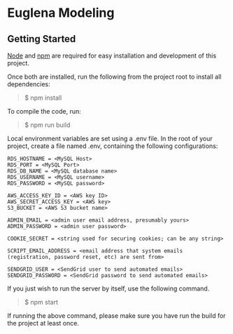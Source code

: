 # Euglena Modeling

## Getting Started

[Node](https://nodejs.org) and [npm](https://npmjs.org) are required for easy installation and development of this project.

Once both are installed, run the following from the project root to install all dependencies:

> $ npm install

To compile the code, run:

> $ npm run build

Local environment variables are set using a .env file. In the root of your project, create a file named .env, containing the following configurations:

```
RDS_HOSTNAME = <MySQL Host>
RDS_PORT = <MySQL Port>
RDS_DB_NAME = <MySQL database name>
RDS_USERNAME = <MySQL username>
RDS_PASSWORD = <MySQL password>

AWS_ACCESS_KEY_ID = <AWS key ID>
AWS_SECRET_ACCESS_KEY = <AWS key>
S3_BUCKET = <AWS S3 bucket name>

ADMIN_EMAIL = <admin user email address, presumably yours>
ADMIN_PASSWORD = <admin user password>

COOKIE_SECRET = <string used for securing cookies; can be any string>

SCRIPT_EMAIL_ADDRESS = <email address that system emails (registration, password reset, etc) are sent from>

SENDGRID_USER = <SendGrid user to send automated emails>
SENDGRID_PASSWORD = <SendGrid password to send automated emails>
```

If you just wish to run the server by itself, use the following command.  

> $ npm start

If running the above command, please make sure you have run the build for the project at least once.
